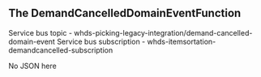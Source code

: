 ﻿<h2>The DemandCancelledDomainEventFunction</h2> 

Service bus topic - whds-picking-legacy-integration/demand-cancelled-domain-event
Service bus subscription - whds-itemsortation-demandcancelled-subscription

No JSON here
